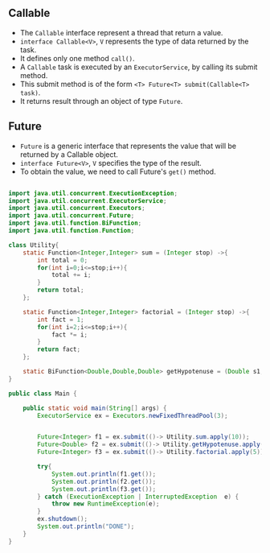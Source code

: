 ## Callable 

- The `Callable` interface represent a thread that return a value.
- `interface Callable<V>`, `V` represents the type of data returned by the task.
- It defines only one method `call()`.
- A `Callable` task is executed by an `ExecutorService`, by calling its submit method.
- This submit method is of the form `<T> Future<T> submit(Callable<T> task)`.
- It returns result through an object of type `Future`.

## Future

- `Future` is a generic interface that represents the value that will be returned by a Callable object.
- `interface Future<V>`, `V` specifies the type of the result.
- To obtain the value, we need to call Future's `get()` method.


```java

import java.util.concurrent.ExecutionException;
import java.util.concurrent.ExecutorService;
import java.util.concurrent.Executors;
import java.util.concurrent.Future;
import java.util.function.BiFunction;
import java.util.function.Function;

class Utility{
    static Function<Integer,Integer> sum = (Integer stop) ->{
        int total = 0;
        for(int i=0;i<=stop;i++){
            total += i;
        }
        return total;
    };

    static Function<Integer,Integer> factorial = (Integer stop) ->{
        int fact = 1;
        for(int i=2;i<=stop;i++){
            fact *= i;
        }
        return fact;
    };

    static BiFunction<Double,Double,Double> getHypotenuse = (Double s1, Double s2)-> Math.sqrt(s1*s1 + s2*s2);
}

public class Main {

    public static void main(String[] args) {
        ExecutorService ex = Executors.newFixedThreadPool(3);


        Future<Integer> f1 = ex.submit(()-> Utility.sum.apply(10));
        Future<Double> f2 = ex.submit(()-> Utility.getHypotenuse.apply(3.0,4.0));
        Future<Integer> f3 = ex.submit(()-> Utility.factorial.apply(5));

        try{
            System.out.println(f1.get());
            System.out.println(f2.get());
            System.out.println(f3.get());
        } catch (ExecutionException | InterruptedException  e) {
            throw new RuntimeException(e);
        }
        ex.shutdown();
        System.out.println("DONE");
    }
}

```